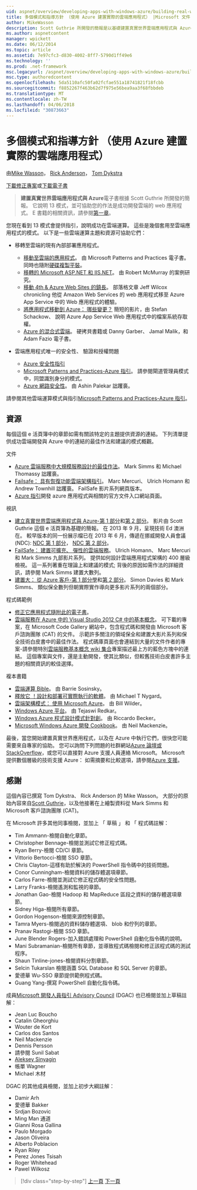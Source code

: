 ```yaml
---
uid: aspnet/overview/developing-apps-with-windows-azure/building-real-world-cloud-apps-with-windows-azure/more-patterns-and-guidance
title: 多個模式和指導方針 （使用 Azure 建置實際的雲端應用程式） |Microsoft 文件
author: MikeWasson
description: Scott Guthrie 所開發的簡報是以基礎建置真實世界雲端應用程式與 Azure 的電子書。 它說明 13 模式和做法，他可以...
ms.author: aspnetcontent
manager: wpickett
ms.date: 06/12/2014
ms.topic: article
ms.assetid: 7e97cfc3-d830-4002-8ff7-5790d1ff49e6
ms.technology: ''
ms.prod: .net-framework
msc.legacyurl: /aspnet/overview/developing-apps-with-windows-azure/building-real-world-cloud-apps-with-windows-azure/more-patterns-and-guidance
msc.type: authoredcontent
ms.openlocfilehash: 5da5110afc50fa02fcfae551a18741821f18fcbb
ms.sourcegitcommit: f8852267f463b62d7f975e56bea9aa3f68fbbdeb
ms.translationtype: MT
ms.contentlocale: zh-TW
ms.lasthandoff: 04/06/2018
ms.locfileid: "30873663"
---
```

<a name="more-patterns-and-guidance-building-real-world-cloud-apps-with-azure"></a>多個模式和指導方針 （使用 Azure 建置實際的雲端應用程式）
====================
由[Mike Wasson](https://github.com/MikeWasson)， [Rick Anderson](https://github.com/Rick-Anderson)， [Tom Dykstra](https://github.com/tdykstra)

[下載修正專案](http://code.msdn.microsoft.com/Fix-It-app-for-Building-cdd80df4)或[下載電子書](http://blogs.msdn.com/b/microsoft_press/archive/2014/07/23/free-ebook-building-cloud-apps-with-microsoft-azure.aspx)

> **建置真實世界雲端應用程式與 Azure**電子書根據 Scott Guthrie 所開發的簡報。 它說明 13 模式，並可協助您的作法是成功開發雲端的 web 應用程式。 E 書籍的相關資訊，請參閱[第一章](introduction.md)。


您現在看到 13 模式會提供指引，說明成功在雲端運算。 這些是幾個套用至雲端應用程式的模式。 以下是一些雲端運算主題和資源可協助它們：

- 移轉至雲端的現有內部部署應用程式。 

    - [移動至雲端的應用程式](https://msdn.microsoft.com/library/ff728592.aspx)。 由 Microsoft Patterns and Practices 電子書。 同時也隨附[硬碟複製平裝](https://www.amazon.com/dp/1621140202)。
    - [移轉的 Microsoft ASP.NET 和 IIS.NET](https://go.microsoft.com/fwlink/?LinkId=400656)。 由 Robert McMurray 的案例研究。
    - [移動 4th &amp; Azure Web Sites 的鎮長](http://www.jeff.wilcox.name/2013/04/4thandmayor-azure-websites/)。 部落格文章 Jeff Wilcox chronicling 他從 Amazon Web Services 的 web 應用程式移至 Azure App Service 中的 Web 應用程式的體驗。
    - [將應用程式移動到 Azure： 哪些變更？](https://azure.microsoft.com/documentation/videos/web-sites-internals-and-the-file-system/) 簡短的影片，由 Stefan Schackow、 說明 Azure App Service Web 應用程式中的檔案系統存取權。
    - [Azure 的混合式雲端](https://www.amazon.com/dp/B00EOP4UQW)。 硬拷貝書籍或 Danny Garber、 Jamal Malik，和 Adam Fazio 電子書。
- 雲端應用程式唯一的安全性、 驗證和授權問題

    - [Azure 安全性指引](https://azure.microsoft.com/blog/2014/02/10/best-practices-windows-azure-websites-waws/)
    - [Microsoft Patterns and Practices-Azure 指引](https://msdn.microsoft.com/library/dn568099.aspx)。 請參閱閘道管理員模式中，同盟識別身分的模式。
    - [Azure 網路安全性](https://download.microsoft.com/download/4/3/9/43902EC9-410E-4875-8800-0788BE146A3D/Windows%20Azure%20Network%20Security%20Whitepaper%20-%20FINAL.docx)。 由 Ashin Palekar 詘躩裛。

請參閱其他雲端運算模式與指引[Microsoft Patterns and Practices-Azure 指引](https://msdn.microsoft.com/library/dn568099.aspx)。

<a id="resources"></a>
## <a name="resources"></a>資源

每個這個 e 活頁簿中的章節如需有關該特定的主題提供資源的連結。 下列清單提供成功雲端開發與 Azure 中的連結的最佳作法和建議的模式概觀。

文件

- [Azure 雲端服務中大規模服務設計的最佳作法](https://msdn.microsoft.com/library/windowsazure/jj717232.aspx)。 Mark Simms 和 Michael Thomassy 詘躩裛。
- [Failsafe： 具有恢復功能雲端架構指引](https://msdn.microsoft.com/library/windowsazure/jj853352.aspx)。 Marc Mercuri、 Ulrich Homann 和 Andrew Townhill 詘躩裛。 FailSafe 影片系列網頁版本。
- [Azure 指引](https://azure.microsoft.com/develop/net/guidance/)開發 azure 應用程式與相關的官方文件入口網站頁面。

視訊

- [建立真實世界雲端應用程式與 Azure-第 1 部分](https://channel9.msdn.com/Events/TechEd/Australia/2013/AZR324)和[第 2 部分](https://channel9.msdn.com/Events/TechEd/Australia/2013/AZR325)。 影片由 Scott Guthrie 這個 e 活頁簿為基礎的簡報。 在 2013 年 9 月，呈現技術 Ed 澳洲在。 較早版本的同一份展示檔已在 2013 年 6 月，傳遞在挪威開發人員會議 (NDC): [NDC 第 1 部分](http://vimeo.com/68215538)， [NDC 第 2 部分](http://vimeo.com/68215602)。
- [FailSafe： 建置可擴充、 彈性的雲端服務](https://channel9.msdn.com/Series/FailSafe)。 Ulrich Homann、 Marc Mercuri 和 Mark Simms 九部影片系列。 提供如何設計雲端應用程式架構的 400 層級檢視。 這一系列著重在理論上和建議的模式; 背後的原因如需作法的詳細資訊，請參閱 Mark Simms 建置大數列。
- [建置大： 從 Azure 客戶-第 1 部分學](https://channel9.msdn.com/Events/Build/2012/3-029)和[第 2 部分](https://channel9.msdn.com/Events/Build/2012/3-030)。 Simon Davies 和 Mark Simms、 類似保全數列但朝實際實作導向更多影片系列的兩個部分。

程式碼範例

- [修正它應用程式隨附此的電子書](https://code.msdn.microsoft.com/Fix-It-app-for-Building-cdd80df4?cdn_id=2013-12-03-002)。
- [雲端服務在 Azure 中的 Visual Studio 2012 C# 中的基本概念](http://aka.ms/csf)。 可下載的專案，在 Microsoft Code Gallery 網站中，包含程式碼和開發由 Microsoft 客戶諮詢團隊 (CAT) 的文件。 示範許多關注的領域保全和建置大影片系列和保全技術白皮書中的最佳作法。 程式碼庫頁面也會連結到大量的文件作者的專案-請參閱特別[雲端服務基本概念 wiki 集合](https://social.technet.microsoft.com/wiki/contents/articles/17987.cloud-service-fundamentals.aspx)專案描述最上方的藍色方塊中的連結。 這個專案與文件，還是主動開發，使其比類似，但較舊技術白皮書許多主題的相關資訊的較佳選擇。

複本書籍

- [雲端運算 Bible](https://www.amazon.com/dp/0470903562)。 由 Barrie Sosinsky。
- [釋放它 ！設計和部署可實際執行的軟體](https://www.amazon.com/Release-It-Production-Ready-Pragmatic-Programmers/dp/0978739213)。 由 Michael T Nygard。
- [雲端架構模式： 使用 Microsoft Azure](http://shop.oreilly.com/product/0636920023777.do)。 由 Bill Wilder。
- [Windows Azure 平台](https://www.amazon.com/dp/1430235632)。 由 Tejaswi Redkar。
- [Windows Azure 程式設計模式針對創](https://www.amazon.com/dp/1849685606)。 由 Riccardo Becker。
- [Microsoft Windows Azure 開發 Cookbook](https://www.amazon.com/dp/1849682224)。 由 Neil Mackenzie。

最後，當您開始建置真實世界應用程式，以及在 Azure 中執行它們，很快您可能需要來自專家的協助。 您可以詢問下列問題的社群網站[Azure 論壇或 StackOverflow](https://azure.microsoft.com/support/forums/)，或您可以直接對 Azure 支援人員連絡 Microsoft。 Microsoft 提供數個層級的技術支援 Azure： 如需摘要和比較選項，請參閱[Azure 支援](https://azure.microsoft.com/support/plans/)。

<a id="acknowledgments"></a>
## <a name="acknowledgments"></a>感謝

這個內容已撰寫 Tom Dykstra、 Rick Anderson 的 Mike Wasson。 大部分的原始內容來自[Scott Guthrie](https://weblogs.asp.net/scottgu/)，以及他接著在上繪製資料從 Mark Simms 和 Microsoft 客戶諮詢團隊 (CAT)。

在 Microsoft 許多其他同事檢閱，並加上 「 草稿 」 和 「 程式碼註解：

- Tim Ammann-檢閱自動化章節。
- Christopher Bennage-檢閱並測試它修正程式碼。
- Ryan Berry-檢閱 CD/CI 章節。
- Vittorio Bertocci-檢閱 SSO 章節。
- Chris Clayton-這樣有助於解決的 PowerShell 指令碼中的技術問題。
- Conor Cunningham-檢閱資料的儲存體選項章節。
- Carlos Farre-檢閱並測試它修正程式碼的安全性問題。
- Larry Franks-檢閱遙測和監視的章節。
- Jonathan Gao-檢閱 Hadoop 和 MapReduce 區段之資料的儲存體選項章節。
- Sidney Higa-檢閱所有章節。
- Gordon Hogenson-檢閱來源控制章節。
- Tamra Myers-檢閱過的資料儲存體選項、 blob 和佇列的章節。
- Pranav Rastogi-檢閱 SSO 章節。
- June Blender Rogers-加入錯誤處理和 PowerShell 自動化指令碼的說明。
- Mani Subramanian-檢閱所有章節，並導致程式碼檢閱和修正該程式碼的測試程序。
- Shaun Tinline-jones-檢閱資料分割章節。
- Selcin Tukarslan 檢閱涵蓋 SQL Database 和 SQL Server 的章節。
- 愛德華 Wu-SSO 章節提供範例程式碼。
- Guang Yang-撰寫 PowerShell 自動化指令碼。

成員[Microsoft 開發人員指引 Advisory Council](http://aka.ms/DGAC) (DGAC) 也已檢閱並加上草稿註解：

- Jean Luc Boucho
- Catalin Gheorghiu
- Wouter de Kort
- Carlos dos Santos
- Neil Mackenzie
- Dennis Persson
- 請參閱 Sunil Sabat
- [Aleksey Sinyagin](http://www.linkedin.com/in/sinyagin)
- 帳單 Wagner
- Michael 木材

DGAC 的其他成員檢閱，並加上初步大綱註解：

- Damir Arh
- 愛德華 Bakker
- Srdjan Bozovic
- Ming Man 通道
- Gianni Rosa Gallina
- Paulo Morgado
- Jason Oliveira
- Alberto Poblacion
- Ryan Riley
- Perez Jones Tsisah
- Roger Whitehead
- Pawel Wilkosz

> [!div class="step-by-step"]
> [上一頁](queue-centric-work-pattern.md)
> [下一頁](the-fix-it-sample-application.md)
